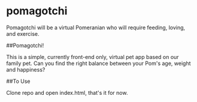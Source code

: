 # pomagotchi
Pomagotchi will be a virtual Pomeranian who will require feeding, loving, and exercise.  

##Pomagotchi!

This is a simple, currently front-end only, virtual pet app based on our family pet.  Can you find the right balance between your Pom's age, weight and happiness?  

##To Use

Clone repo and open index.html, that's it for now.